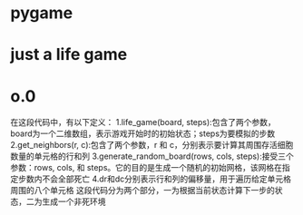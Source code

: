 # pygame
# just a life game 
# o.0
在这段代码中，有以下定义：
1.life_game(board, steps):包含了两个参数，board为一个二维数组，表示游戏开始时的初始状态；steps为要模拟的步数
2.get_neighbors(r, c):包含了两个参数，r 和 c，分别表示要计算其周围存活细胞数量的单元格的行和列
3.generate_random_board(rows, cols, steps):接受三个参数：rows, cols, 和 steps。它的目的是生成一个随机的初始网格，该网格在指定步数内不会全部死亡
4.dr和dc分别表示行和列的偏移量，用于遍历给定单元格周围的八个单元格
这段代码分为两个部分，一为根据当前状态计算下一步的状态，二为生成一个非死环境
